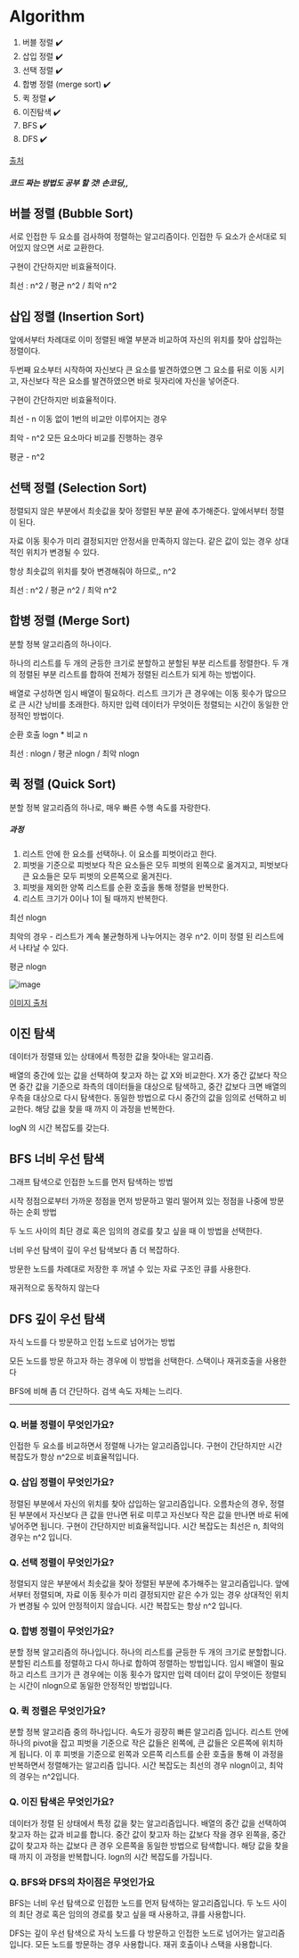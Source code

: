 # Algorithm

1. 버블 정렬 ✔️
2. 삽입 정렬 ✔️
3. 선택 정렬 ✔️
4. 합병 정렬 (merge sort) ✔️
5. 퀵 정렬 ✔️
6. 이진탐색 ✔️
7. BFS ✔️
8. DFS ✔️

[출처](https://gmlwjd9405.github.io/tags#algorithm)



##### 코드 짜는 방법도 공부 할 것! 손코딩,,



## 버블 정렬 (Bubble Sort)

서로 인접한 두 요소를 검사하여 정렬하는 알고리즘이다. 인접한 두 요소가 순서대로 되어있지 않으면 서로 교환한다.

구현이 간단하지만 비효율적이다.

최선 : n^2 / 평균 n^2 / 최악 n^2



## 삽입 정렬 (Insertion Sort)

앞에서부터 차례대로 이미 정렬된 배열 부분과 비교하여 자신의 위치를 찾아 삽입하는 정렬이다.

두번째 요소부터 시작하여 자신보다 큰 요소를 발견하였으면 그 요소를 뒤로 이동 시키고, 자신보다 작은 요소를 발견하였으면 바로 뒷자리에 자신을 넣어준다.

구현이 간단하지만 비효율적이다.

최선 - n 이동 없이 1번의 비교만 이루어지는 경우

최악 - n^2 모든 요소마다 비교를 진행하는 경우

평균 - n^2



## 선택 정렬 (Selection Sort)

정렬되지 않은 부분에서 최솟값을 찾아 정렬된 부분 끝에 추가해준다. 앞에서부터 정렬이 된다.

자료 이동 횟수가 미리 결정되지만 안정서을 만족하지 않는다. 같은 값이 있는 경우 상대적인 위치가 변경될 수 있다.

항상 최솟값의 위치를 찾아 변경해줘야 하므로,, n^2

최선 : n^2 / 평균 n^2 / 최악 n^2



## 합병 정렬 (Merge Sort)

분할 정복 알고리즘의 하나이다.

하나의 리스트를 두 개의 균등한 크기로 분할하고 분할된 부분 리스트를 정렬한다. 두 개의 정렬된 부분 리스트를 합하여 전체가 정렬된 리스트가 되게 하는 방법이다.

배열로 구성하면 임시 배열이 필요하다. 리스트 크기가 큰 경우에는 이동 횟수가 많으므로 큰 시간 낭비를 초래한다. 하지만 입력 데이터가 무엇이든 정렬되는 시간이 동일한 안정적인 방법이다.

순환 호출 logn * 비교 n

최선 : nlogn / 평균 nlogn / 최악 nlogn



## 퀵 정렬 (Quick Sort)

분할 정복 알고리즘의 하나로, 매우 빠른 수행 속도를 자랑한다.

##### 과정

1. 리스트 안에 한 요소를 선택하나. 이 요소를 피벗이라고 한다.
2. 피벗을 기준으로 피벗보다 작은 요소들은 모두 피벗의 왼쪽으로 옮겨지고, 피벗보다 큰 요소들은 모두 피벗의 오른쪽으로 옮겨진다.
3. 피벗을 제외한 양쪽 리스트를 순환 호출을 통해 정렬을 반복한다.
4. 리스트 크기가 0이나 1이 될 때까지 반복한다.



최선 nlogn

최악의 경우 - 리스트가 계속 불균형하게 나누어지는 경우 n^2. 이미 정렬 된 리스트에서 나타날 수 있다.

평균 nlogn



![image](https://user-images.githubusercontent.com/26567962/76821075-473bdf80-6850-11ea-8f7c-ce27675e4179.png)

[이미지 출처](https://gmlwjd9405.github.io/2018/05/10/algorithm-quick-sort.html)



## 이진 탐색

데이터가 정렬돼 있는 상태에서 특정한 값을 찾아내는 알고리즘. 

배열의 중간에 있는 값을 선택하여 찾고자 하는 값 X와 비교한다. X가 중간 값보다 작으면 중간 값을 기준으로 좌측의 데이터들을 대상으로 탐색하고, 중간 값보다 크면 배열의 우측을 대상으로 다시 탐색한다. 동일한 방법으로 다시 중간의 값을 임의로 선택하고 비교한다. 해당 값을 찾을 때 까지 이 과정을 반복한다.

logN 의 시간 복잡도를 갖는다.



## BFS 너비 우선 탐색

그래프 탐색으로 인접한 노드를 먼저 탐색하는 방법

시작 정점으로부터 가까운 정점을 먼저 방문하고 멀리 떨어져 있는 정점을 나중에 방문하는 순회 방법

두 노드 사이의 최단 경로 혹은 임의의 경로를 찾고 싶을 때 이 방법을 선택한다.

너비 우선 탐색이 깊이 우선 탐색보다 좀 더 복잡하다.

방문한 노드를 차례대로 저장한 후 꺼낼 수 있는 자료 구조인 큐를 사용한다.

재귀적으로 동작하지 않는다



## DFS 깊이 우선 탐색

자식 노드를 다 방문하고 인접 노드로 넘어가는 방법

모든 노드를 방문 하고자 하는 경우에 이 방법을 선택한다. 스택이나 재귀호출을 사용한다

BFS에 비해 좀 더 간단하다. 검색 속도 자체는 느리다.





---

### Q. 버블 정렬이 무엇인가요?

인접한 두 요소를 비교하면서 정렬해 나가는 알고리즘입니다. 구현이 간단하지만 시간 복잡도가 항상 n^2으로 비효율적입니다.



### Q. 삽입 정렬이 무엇인가요?

정렬된 부분에서 자신의 위치를 찾아 삽입하는 알고리즘입니다. 오름차순의 경우, 정렬된 부분에서 자신보다 큰 값을 만나면 뒤로 미루고 자신보다 작은 값을 만나면 바로 뒤에 넣어주면 됩니다. 구현이 간단하지만 비효율적입니다. 시간 복잡도는 최선은 n, 최악의 경우는 n^2 입니다.



### Q. 선택 정렬이 무엇인가요? 

정렬되지 않은 부분에서 최솟값을 찾아 정렬된 부분에 추가해주는 알고리즘입니다. 앞에서부터 정렬되며, 자료 이동 횟수가 미리 결정되지만 같은 수가 있는 경우 상대적인 위치가 변경될 수 있어 안정적이지 않습니다. 시간 복잡도는 항상 n^2 입니다.



### Q. 합병 정렬이 무엇인가요?

분할 정복 알고리즘의 하나입니다. 하나의 리스트를 균등한 두 개의 크기로 분할합니다. 분할된 리스트를 정렬하고 다시 하나로 합하여 정렬하는 방법입니다. 임시 배열이 필요하고 리스트 크기가 큰 경우에는 이동 횟수가 많지만 입력 데이터 값이 무엇이든 정렬되는 시간이 nlogn으로 동일한 안정적인 방법입니다.



### Q. 퀵 정렬은 무엇인가요?

분할 정복 알고리즘 중의 하나입니다. 속도가 굉장히 빠른 알고리즘 입니다. 리스트 안에 하나의 pivot을 잡고 피벗을 기준으로 작은 값들은 왼쪽에, 큰 값들은 오른쪽에 위치하게 됩니다. 이 후 피벗을 기준으로 왼쪽과 오른쪽 리스트를 순환 호출을 통해 이 과정을 반복하면서 정렬해가는 알고리즘 입니다. 시간 복잡도는 최선의 경우 nlogn이고, 최악의 경우는 n^2입니다.



### Q. 이진 탐색은 무엇인가요?

데이터가 정렬 된 상태에서 특정 값을 찾는 알고리즘입니다. 배열의 중간 값을 선택하여 찾고자 하는 값과 비교를 합니다. 중간 값이 찾고자 하는 값보다 작을 경우 왼쪽을, 중간 값이 찾고자 하는 값보다 큰 경우 오른쪽을 동일한 방법으로 탐색합니다.  해당 값을 찾을 때 까지 이 과정을 반복합니다. logn의 시간 복잡도를 가집니다.



### Q. BFS와 DFS의 차이점은 무엇인가요

BFS는 너비 우선 탐색으로 인접한 노드를 먼저 탐색하는 알고리즘입니다. 두 노드 사이의 최단 경로 혹은 임의의 경로를 찾고 싶을 때 사용하고, 큐를 사용합니다.

DFS는 깊이 우선 탐색으로 자식 노드를 다 방문하고 인접한 노드로 넘어가는 알고리즘입니다. 모든 노드를 방문하는 경우 사용합니다. 재귀 호출이나 스택을 사용합니다.